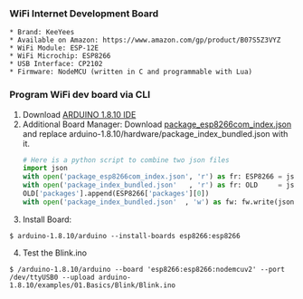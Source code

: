 ### WiFi Internet Development Board
    * Brand: KeeYees
    * Available on Amazon: https://www.amazon.com/gp/product/B07S5Z3VYZ
    * WiFi Module: ESP-12E
    * WiFi Microchip: ESP8266
    * USB Interface: CP2102
    * Firmware: NodeMCU (written in C and programmable with Lua)


### Program WiFi dev board via CLI
1. Download [ARDUINO 1.8.10 IDE](https://www.arduino.cc/en/Main/Software)
2. Additional Board Manager: Download [package_esp8266com_index.json](http://arduino.esp8266.com/stable/package_esp8266com_index.json) and replace arduino-1.8.10/hardware/package_index_bundled.json with it. 
   ```python
   # Here is a python script to combine two json files
   import json
   with open('package_esp8266com_index.json', 'r') as fr: ESP8266 = json.loads(fr.read())
   with open('package_index_bundled.json'   , 'r') as fr: OLD     = json.loads(fr.read())
   OLD['packages'].append(ESP8266['packages'][0])
   with open('package_index_bundled.json'  , 'w') as fw: fw.write(json.dumps(OLD))
   ```
3. Install Board: 
```
$ arduino-1.8.10/arduino --install-boards esp8266:esp8266
```
4. Test the Blink.ino
```
$ /arduino-1.8.10/arduino --board 'esp8266:esp8266:nodemcuv2' --port /dev/ttyUSB0 --upload arduino-1.8.10/examples/01.Basics/Blink/Blink.ino 
```
   

